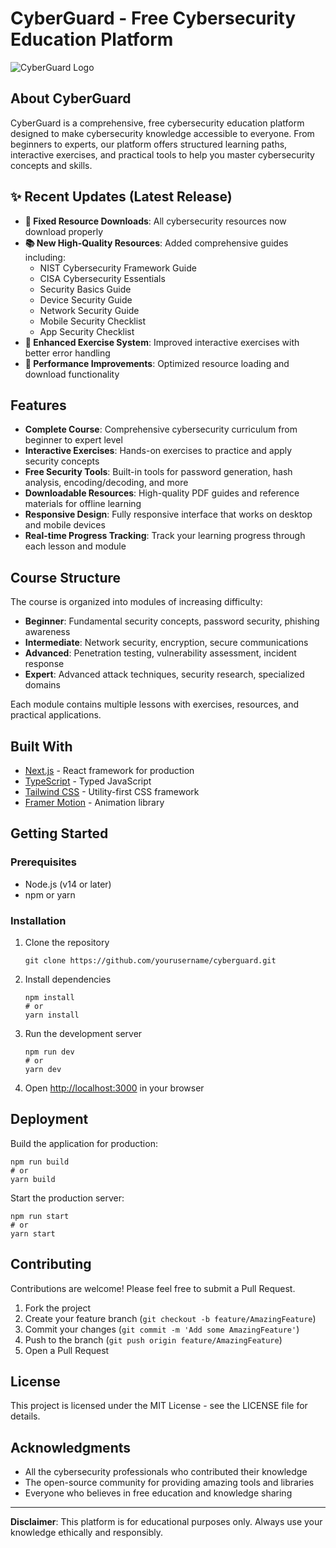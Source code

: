 # CyberGuard - Free Cybersecurity Education Platform

![CyberGuard Logo](public/logo.png)

## About CyberGuard

CyberGuard is a comprehensive, free cybersecurity education platform designed to make cybersecurity knowledge accessible to everyone. From beginners to experts, our platform offers structured learning paths, interactive exercises, and practical tools to help you master cybersecurity concepts and skills.

## ✨ Recent Updates (Latest Release)

- **🔧 Fixed Resource Downloads**: All cybersecurity resources now download properly
- **📚 New High-Quality Resources**: Added comprehensive guides including:
  - NIST Cybersecurity Framework Guide
  - CISA Cybersecurity Essentials
  - Security Basics Guide
  - Device Security Guide
  - Network Security Guide
  - Mobile Security Checklist
  - App Security Checklist
- **🎯 Enhanced Exercise System**: Improved interactive exercises with better error handling
- **🚀 Performance Improvements**: Optimized resource loading and download functionality

## Features

- **Complete Course**: Comprehensive cybersecurity curriculum from beginner to expert level
- **Interactive Exercises**: Hands-on exercises to practice and apply security concepts
- **Free Security Tools**: Built-in tools for password generation, hash analysis, encoding/decoding, and more
- **Downloadable Resources**: High-quality PDF guides and reference materials for offline learning
- **Responsive Design**: Fully responsive interface that works on desktop and mobile devices
- **Real-time Progress Tracking**: Track your learning progress through each lesson and module

## Course Structure

The course is organized into modules of increasing difficulty:

- **Beginner**: Fundamental security concepts, password security, phishing awareness
- **Intermediate**: Network security, encryption, secure communications
- **Advanced**: Penetration testing, vulnerability assessment, incident response
- **Expert**: Advanced attack techniques, security research, specialized domains

Each module contains multiple lessons with exercises, resources, and practical applications.

## Built With

- [Next.js](https://nextjs.org/) - React framework for production
- [TypeScript](https://www.typescriptlang.org/) - Typed JavaScript
- [Tailwind CSS](https://tailwindcss.com/) - Utility-first CSS framework
- [Framer Motion](https://www.framer.com/motion/) - Animation library

## Getting Started

### Prerequisites

- Node.js (v14 or later)
- npm or yarn

### Installation

1. Clone the repository
   ```
   git clone https://github.com/yourusername/cyberguard.git
   ```

2. Install dependencies
   ```
   npm install
   # or
   yarn install
   ```

3. Run the development server
   ```
   npm run dev
   # or
   yarn dev
   ```

4. Open [http://localhost:3000](http://localhost:3000) in your browser

## Deployment

Build the application for production:

```
npm run build
# or
yarn build
```

Start the production server:

```
npm run start
# or
yarn start
```

## Contributing

Contributions are welcome! Please feel free to submit a Pull Request.

1. Fork the project
2. Create your feature branch (`git checkout -b feature/AmazingFeature`)
3. Commit your changes (`git commit -m 'Add some AmazingFeature'`)
4. Push to the branch (`git push origin feature/AmazingFeature`)
5. Open a Pull Request

## License

This project is licensed under the MIT License - see the LICENSE file for details.

## Acknowledgments

- All the cybersecurity professionals who contributed their knowledge
- The open-source community for providing amazing tools and libraries
- Everyone who believes in free education and knowledge sharing

---

**Disclaimer**: This platform is for educational purposes only. Always use your knowledge ethically and responsibly.